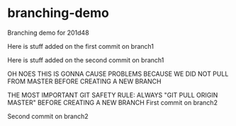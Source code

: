 # branching-demo
Branching demo for 201d48

Here is stuff added on the first commit on branch1

Here is stuff added on the second commit on branch1

OH NOES THIS IS GONNA CAUSE PROBLEMS BECAUSE WE DID NOT PULL FROM MASTER BEFORE CREATING A NEW BRANCH

THE MOST IMPORTANT GIT SAFETY RULE: ALWAYS "GIT PULL ORIGIN MASTER" BEFORE CREATING A NEW BRANCH
First commit on branch2

Second commit on branch2
